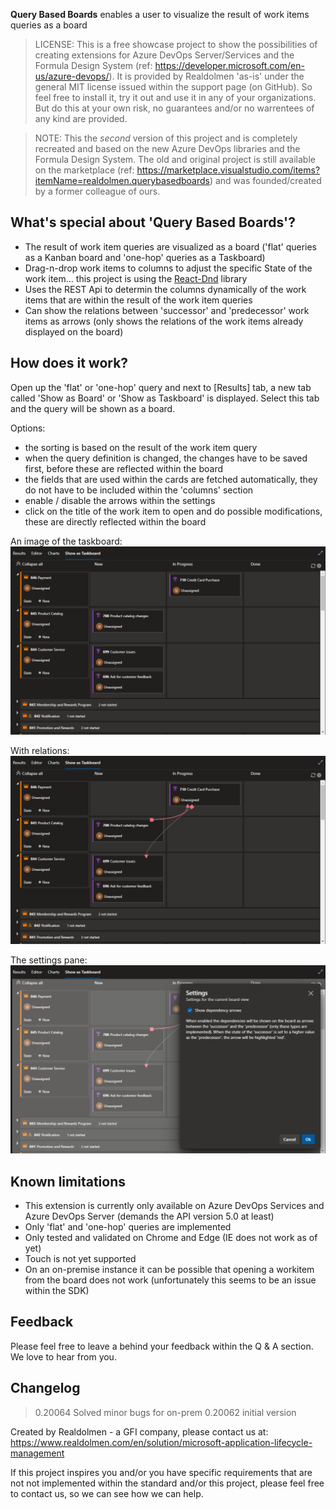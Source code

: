 **Query Based Boards** enables a user to visualize the result of work items queries as a board

> LICENSE: This is a free showcase project to show the possibilities of creating extensions for Azure DevOps Server/Services and the Formula Design System (ref: https://developer.microsoft.com/en-us/azure-devops/). It is provided by Realdolmen 'as-is' under the general MIT license issued within the support page (on GitHub). So feel free to install it, try it out and use it in any of your organizations. But do this at your own risk, no guarantees and/or no warrentees of any kind are provided.

> NOTE: This the *second* version of this project and is completely recreated and based on the new Azure DevOps libraries and the Formula Design System. The old and original project is still available on the marketplace (ref: https://marketplace.visualstudio.com/items?itemName=realdolmen.querybasedboards) and was founded/created by a former colleague of ours.

## What's special about 'Query Based Boards'? 
* The result of work item queries are visualized as a board ('flat' queries as a Kanban board and 'one-hop' queries as a Taskboard)
* Drag-n-drop work items to columns to adjust the specific State of the work item... this project is using the [React-Dnd](https://react-dnd.github.io/react-dnd/about) library
* Uses the REST Api to determin the columns dynamically of the work items that are within the result of the work item queries
* Can show the relations between 'successor' and 'predecessor' work items as arrows (only shows the relations of the work items already displayed on the board)

## How does it work?
Open up the 'flat' or 'one-hop' query and next to [Results] tab, a new tab called 'Show as Board' or 'Show as Taskboard' is displayed. Select this tab and the query will be shown as a board.

Options:
* the sorting is based on the result of the work item query
* when the query definition is changed, the changes have to be saved first, before these are reflected within the board
* the fields that are used within the cards are fetched automatically, they do not have to be included within the 'columns' section
* enable / disable the arrows within the settings
* click on the title of the work item to open and do possible modifications, these are directly reflected within the board

An image of the taskboard:
![screenshot](img/taskboard.png)
<br/>

With relations:
![screenshot](img/taskboard-arrows.png)
<br/>

The settings pane:
![screenshot](img/taskboard-settings.png)
<br/>

## Known limitations
* This extension is currently only available on Azure DevOps Services and Azure DevOps Server (demands the API version 5.0 at least)
* Only 'flat' and 'one-hop' queries are implemented
* Only tested and validated on Chrome and Edge (IE does not work as of yet)
* Touch is not yet supported
* On an on-premise instance it can be possible that opening a workitem from the board does not work (unfortunately this seems to be an issue within the SDK)

## Feedback
Please feel free to leave a behind your feedback within the Q & A section. We love to hear from you. 

## Changelog
> 0.20064
> Solved minor bugs for on-prem
> 0.20062 
> initial version

Created by Realdolmen - a GFI company, please contact us at: https://www.realdolmen.com/en/solution/microsoft-application-lifecycle-management

If this project inspires you and/or you have specific requirements that are not not implemented within the standard and/or this project, please feel free to contact us, so we can see how we can help.

